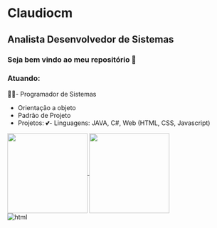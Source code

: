 # Claudiocm
## Analista Desenvolvedor de Sistemas
### Seja bem vindo ao meu repositório 👋

### Atuando:

🧑‍🎓- Programador de Sistemas
- Orientação a objeto
- Padrão de Projeto
- Projetos: 
💕- Linguagens: 
    JAVA, C#, Web (HTML, CSS, Javascript)
<div>
<a href="https://github.com/Claudiocm">
  <img height="180em" align="center" src="https://github-readme-stats.vercel.app/api/?username=Claudiocm&theme=solarized-dark&show_icons=true&include_all_commits=true&repo=github-readme-stats" />
</a>
<a href="https://github.com/Claudiocm">
  <img height="180em" align="center" src="https://github-readme-stats.vercel.app/api/top-langs?username=Claudiocm&repo=Claudiocm" />
</a>
</div>
<div style="display" inline_block>
  <img align="center" alt="html" src="https://img.shields.io/badge/HTML-239120?style=for-the-badge&logo=html5&logoColor=white">
</div>
